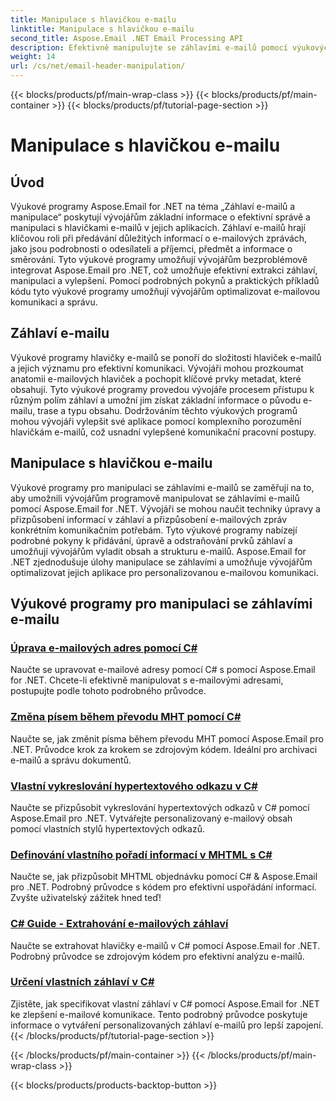 ```yaml
---
title: Manipulace s hlavičkou e-mailu
linktitle: Manipulace s hlavičkou e-mailu
second_title: Aspose.Email .NET Email Processing API
description: Efektivně manipulujte se záhlavími e-mailů pomocí výukových programů Aspose.Email for .NET. Naučte se extrahovat, upravovat a přizpůsobovat záhlaví pro lepší komunikaci.
weight: 14
url: /cs/net/email-header-manipulation/
---
```


{{< blocks/products/pf/main-wrap-class >}}
{{< blocks/products/pf/main-container >}}
{{< blocks/products/pf/tutorial-page-section >}}

# Manipulace s hlavičkou e-mailu


## Úvod

Výukové programy Aspose.Email for .NET na téma „Záhlaví e-mailů a manipulace“ poskytují vývojářům základní informace o efektivní správě a manipulaci s hlavičkami e-mailů v jejich aplikacích. Záhlaví e-mailů hrají klíčovou roli při předávání důležitých informací o e-mailových zprávách, jako jsou podrobnosti o odesílateli a příjemci, předmět a informace o směrování. Tyto výukové programy umožňují vývojářům bezproblémově integrovat Aspose.Email pro .NET, což umožňuje efektivní extrakci záhlaví, manipulaci a vylepšení. Pomocí podrobných pokynů a praktických příkladů kódu tyto výukové programy umožňují vývojářům optimalizovat e-mailovou komunikaci a správu.

## Záhlaví e-mailu

Výukové programy hlavičky e-mailů se ponoří do složitosti hlaviček e-mailů a jejich významu pro efektivní komunikaci. Vývojáři mohou prozkoumat anatomii e-mailových hlaviček a pochopit klíčové prvky metadat, které obsahují. Tyto výukové programy provedou vývojáře procesem přístupu k různým polím záhlaví a umožní jim získat základní informace o původu e-mailu, trase a typu obsahu. Dodržováním těchto výukových programů mohou vývojáři vylepšit své aplikace pomocí komplexního porozumění hlavičkám e-mailů, což usnadní vylepšené komunikační pracovní postupy.

## Manipulace s hlavičkou e-mailu

Výukové programy pro manipulaci se záhlavími e-mailů se zaměřují na to, aby umožnili vývojářům programově manipulovat se záhlavími e-mailů pomocí Aspose.Email for .NET. Vývojáři se mohou naučit techniky úpravy a přizpůsobení informací v záhlaví a přizpůsobení e-mailových zpráv konkrétním komunikačním potřebám. Tyto výukové programy nabízejí podrobné pokyny k přidávání, úpravě a odstraňování prvků záhlaví a umožňují vývojářům vyladit obsah a strukturu e-mailů. Aspose.Email for .NET zjednodušuje úlohy manipulace se záhlavími a umožňuje vývojářům optimalizovat jejich aplikace pro personalizovanou e-mailovou komunikaci.

## Výukové programy pro manipulaci se záhlavími e-mailu
### [Úprava e-mailových adres pomocí C#](./modifying-email-addresses-with-csharp/)
Naučte se upravovat e-mailové adresy pomocí C# s pomocí Aspose.Email for .NET. Chcete-li efektivně manipulovat s e-mailovými adresami, postupujte podle tohoto podrobného průvodce.
### [Změna písem během převodu MHT pomocí C#](./changing-fonts-during-mht-conversion-using-csharp/)
Naučte se, jak změnit písma během převodu MHT pomocí Aspose.Email pro .NET. Průvodce krok za krokem se zdrojovým kódem. Ideální pro archivaci e-mailů a správu dokumentů.
### [ Vlastní vykreslování hypertextového odkazu v C#](./custom-hyperlink-rendering-in-csharp/)
Naučte se přizpůsobit vykreslování hypertextových odkazů v C# pomocí Aspose.Email pro .NET. Vytvářejte personalizovaný e-mailový obsah pomocí vlastních stylů hypertextových odkazů.
### [Definování vlastního pořadí informací v MHTML s C#](./defining-custom-order-of-information-in-mhtml-with-csharp/)
Naučte se, jak přizpůsobit MHTML objednávku pomocí C# & Aspose.Email pro .NET. Podrobný průvodce s kódem pro efektivní uspořádání informací. Zvyšte uživatelský zážitek hned teď!
### [C# Guide - Extrahování e-mailových záhlaví](./csharp-guide-extracting-email-headers/)
Naučte se extrahovat hlavičky e-mailů v C# pomocí Aspose.Email for .NET. Podrobný průvodce se zdrojovým kódem pro efektivní analýzu e-mailů. 
### [Určení vlastních záhlaví v C#](./specifying-custom-headers-in-csharp/)
Zjistěte, jak specifikovat vlastní záhlaví v C# pomocí Aspose.Email for .NET ke zlepšení e-mailové komunikace. Tento podrobný průvodce poskytuje informace o vytváření personalizovaných záhlaví e-mailů pro lepší zapojení.
{{< /blocks/products/pf/tutorial-page-section >}}

{{< /blocks/products/pf/main-container >}}
{{< /blocks/products/pf/main-wrap-class >}}

{{< blocks/products/products-backtop-button >}}
